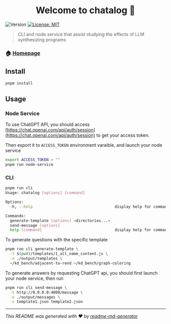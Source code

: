 <h1 align="center">Welcome to chatalog 👋</h1>
<p>
  <img alt="Version" src="https://img.shields.io/badge/version-1.0.0-blue.svg?cacheSeconds=2592000" />
  <a href="#" target="_blank">
    <img alt="License: MIT" src="https://img.shields.io/badge/License-MIT-yellow.svg" />
  </a>
</p>

> CLI and node service that assist studying the effects of LLM synthesizing programs

### 🏠 [Homepage](https://github.com/CPunisher/chatalog)

## Install

```sh
pnpm install
```

## Usage

### Node Service

To use ChatGPT API, you should access [https://chat.openai.com/api/auth/session](https://chat.openai.com/api/auth/session) to get your access token.

Then export it to `ACCESS_TOKEN` environment varaible, and launch your node service

```sh
export ACCESS_TOKEN = ""
pnpm run node-service
```

### CLI

```sh
pnpm run cli
Usage: chatalog [options] [command]

Options:
  -h, --help                                    display help for command

Commands:
  generate-template [options] <directories...>
  send-message [options]
  help [command]                                display help for command
```

To generate questions with the specific template

```sh
pnpm run cli generate-template \
  -t $(pwd)/templates/1_all_name_content.js \
  -o ./output/templates \
  ~/kd_bench/adjacent-to-rend ~/kd_bench/graph-coloring
```

To generate answers by requesting ChatGPT api, you should first launch your node service, then run

```sh
pnpm run cli send-message \
  -t http://0.0.0.0:4000/message \
  -o ./output/messages \
  -s template1.json template2.json
```

---

_This README was generated with ❤️ by [readme-md-generator](https://github.com/kefranabg/readme-md-generator)_
